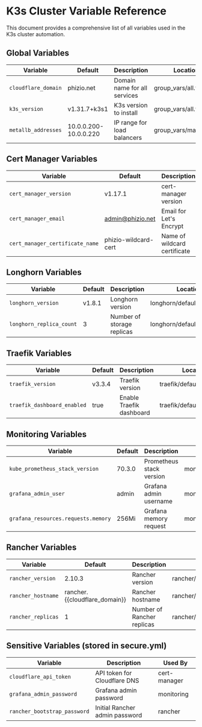 # K3s Cluster Variable Reference

This document provides a comprehensive list of all variables used in the K3s cluster automation.

## Global Variables

| Variable            | Default               | Description                  | Location              |
| ------------------- | --------------------- | ---------------------------- | --------------------- |
| `cloudflare_domain` | phizio.net            | Domain name for all services | group_vars/all.yml    |
| `k3s_version`       | v1.31.7+k3s1          | K3s version to install       | group_vars/all.yml    |
| `metallb_addresses` | 10.0.0.200-10.0.0.220 | IP range for load balancers  | group_vars/master.yml |

## Cert Manager Variables

| Variable                        | Default              | Description                  | Location                       |
| ------------------------------- | -------------------- | ---------------------------- | ------------------------------ |
| `cert_manager_version`          | v1.17.1              | cert-manager version         | cert_manager/defaults/main.yml |
| `cert_manager_email`            | admin@phizio.net     | Email for Let's Encrypt      | cert_manager/defaults/main.yml |
| `cert_manager_certificate_name` | phizio-wildcard-cert | Name of wildcard certificate | cert_manager/defaults/main.yml |

## Longhorn Variables

| Variable                 | Default | Description                | Location                   |
| ------------------------ | ------- | -------------------------- | -------------------------- |
| `longhorn_version`       | v1.8.1  | Longhorn version           | longhorn/defaults/main.yml |
| `longhorn_replica_count` | 3       | Number of storage replicas | longhorn/defaults/main.yml |

## Traefik Variables

| Variable                    | Default | Description              | Location                  |
| --------------------------- | ------- | ------------------------ | ------------------------- |
| `traefik_version`           | v3.3.4  | Traefik version          | traefik/defaults/main.yml |
| `traefik_dashboard_enabled` | true    | Enable Traefik dashboard | traefik/defaults/main.yml |

## Monitoring Variables

| Variable                            | Default | Description              | Location                     |
| ----------------------------------- | ------- | ------------------------ | ---------------------------- |
| `kube_prometheus_stack_version`     | 70.3.0  | Prometheus stack version | monitoring/defaults/main.yml |
| `grafana_admin_user`                | admin   | Grafana admin username   | monitoring/defaults/main.yml |
| `grafana_resources.requests.memory` | 256Mi   | Grafana memory request   | monitoring/defaults/main.yml |

## Rancher Variables

| Variable           | Default                       | Description                | Location                  |
| ------------------ | ----------------------------- | -------------------------- | ------------------------- |
| `rancher_version`  | 2.10.3                        | Rancher version            | rancher/defaults/main.yml |
| `rancher_hostname` | rancher.{{cloudflare_domain}} | Rancher hostname           | rancher/defaults/main.yml |
| `rancher_replicas` | 1                             | Number of Rancher replicas | rancher/defaults/main.yml |

## Sensitive Variables (stored in secure.yml)

| Variable                     | Description                    | Used By      |
| ---------------------------- | ------------------------------ | ------------ |
| `cloudflare_api_token`       | API token for Cloudflare DNS   | cert-manager |
| `grafana_admin_password`     | Grafana admin password         | monitoring   |
| `rancher_bootstrap_password` | Initial Rancher admin password | rancher      |
